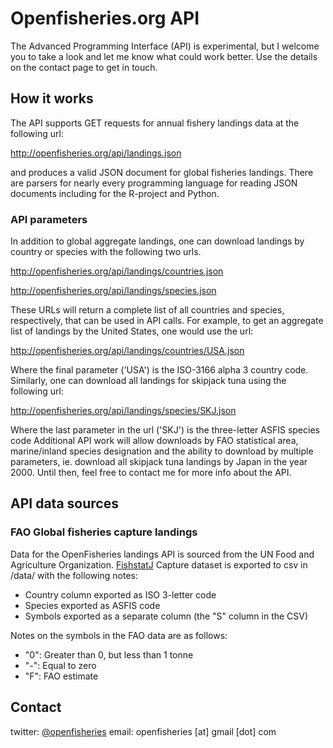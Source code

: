 
# Openfisheries.org API

The Advanced Programming Interface (API) is experimental, but I welcome you to take a look and let me know what could work better. Use the details on the contact page to get in touch. 

## How it works
The API supports GET requests for annual fishery landings data at the following url: 
  
  http://openfisheries.org/api/landings.json 

and produces a valid JSON document for global fisheries landings. There are parsers for nearly every programming language for reading JSON documents including for the R-project and Python. 

### API parameters
In addition to global aggregate landings, one can download landings by country or species with the following two urls. 

http://openfisheries.org/api/landings/countries.json 

http://openfisheries.org/api/landings/species.json 

These URLs will return a complete list of all countries and species, respectively, that can be used in API calls. For example, to get an aggregate list of landings by the United States, one would use the url: 
  
  http://openfisheries.org/api/landings/countries/USA.json 

Where the final parameter ('USA') is the ISO-3166 alpha 3 country code. Similarly, one can download all landings for skipjack tuna using the following url: 
  
  http://openfisheries.org/api/landings/species/SKJ.json 

Where the last parameter in the url ('SKJ') is the three-letter ASFIS species code 
Additional API work will allow downloads by FAO statistical area, marine/inland species designation and the ability to download by multiple parameters, ie. download all skipjack tuna landings by Japan in the year 2000. Until then, feel free to contact me for more info about the API.

## API data sources

### FAO Global fisheries capture landings
Data for the OpenFisheries landings API is sourced from the UN Food and Agriculture Organization. [FishstatJ](http://www.fao.org/fishery/statistics/software/fishstatj/en) Capture dataset is exported to csv in /data/ with the following notes:

- Country column exported as ISO 3-letter code
- Species exported as ASFIS code
- Symbols exported as a separate column (the "S" column in the CSV)

Notes on the symbols in the FAO data are as follows:

- "0": Greater than 0, but less than 1 tonne
- "-": Equal to zero
- "F": FAO estimate


## Contact
twitter: [@openfisheries](http://twitter.com/openfisheries)
email: openfisheries [at] gmail [dot] com
